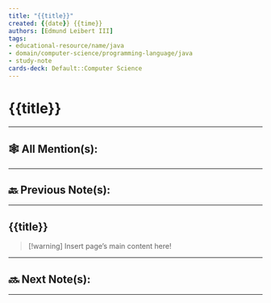 ```yaml
---
title: "{{title}}"
created: {{date}} {{time}}
authors: [Edmund Leibert III]
tags: 
- educational-resource/name/java
- domain/computer-science/programming-language/java
- study-note
cards-deck: Default::Computer Science
---
```


#  {{title}}

---

## 🕸️ All Mention(s): 

---

## 🔙 Previous Note(s):

---

## {{title}}

>[!warning] Insert page’s main content here!

---

## 🔜 Next Note(s):

---
